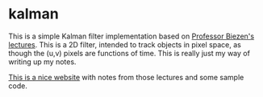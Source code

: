 # kalman

This is a simple Kalman filter implementation
based on [Professor Biezen's lectures](https://youtu.be/CaCcOwJPytQ).
This is a 2D filter, intended to track objects in pixel space,
as though the (u,v) pixels are functions of time.
This is really just my way of writing up my notes.

[This is a nice website](https://medium.com/@jaems33/understanding-kalman-filters-with-python-2310e87b8f48)
 with notes from those lectures and some sample code.


